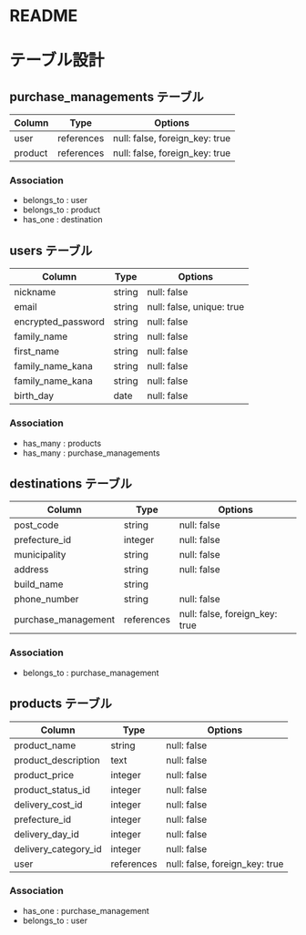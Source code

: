 # README

# テーブル設計

## purchase_managements テーブル

| Column             | Type       | Options                        |
| ------------------ | ------     | ------------------------------ |
| user               | references | null: false, foreign_key: true |
| product            | references | null: false, foreign_key: true |

### Association

- belongs_to : user
- belongs_to : product
- has_one : destination


## users テーブル

| Column             | Type   | Options                   |
| ------------------ | ------ | ------------------------- |
| nickname           | string | null: false               |
| email              | string | null: false, unique: true |
| encrypted_password | string | null: false               |
| family_name        | string | null: false               |
| first_name         | string | null: false               |
| family_name_kana   | string | null: false               |
| family_name_kana   | string | null: false               |
| birth_day          | date   | null: false               |

### Association

- has_many : products
- has_many : purchase_managements

## destinations テーブル

| Column              | Type       | Options                        |
| ------------------  | ---------- | ----------------------------   |
| post_code           | string     | null: false                    |
| prefecture_id       | integer    | null: false                    |
| municipality        | string     | null: false                    |
| address             | string     | null: false                    |
| build_name          | string     |                                |
| phone_number        | string     | null: false                    |
| purchase_management | references | null: false, foreign_key: true |


### Association

- belongs_to : purchase_management


## products テーブル

| Column               | Type       | Options                        |
| -------------------  | ---------- | -----------------------        |
| product_name         | string     | null: false                    |
| product_description  | text       | null: false                    |
| product_price        | integer    | null: false                    |
| product_status_id    | integer    | null: false                    |
| delivery_cost_id     | integer    | null: false                    |
| prefecture_id        | integer    | null: false                    |
| delivery_day_id      | integer    | null: false                    |
| delivery_category_id | integer    | null: false                    |
| user                 | references | null: false, foreign_key: true |

### Association

- has_one : purchase_management
- belongs_to : user



